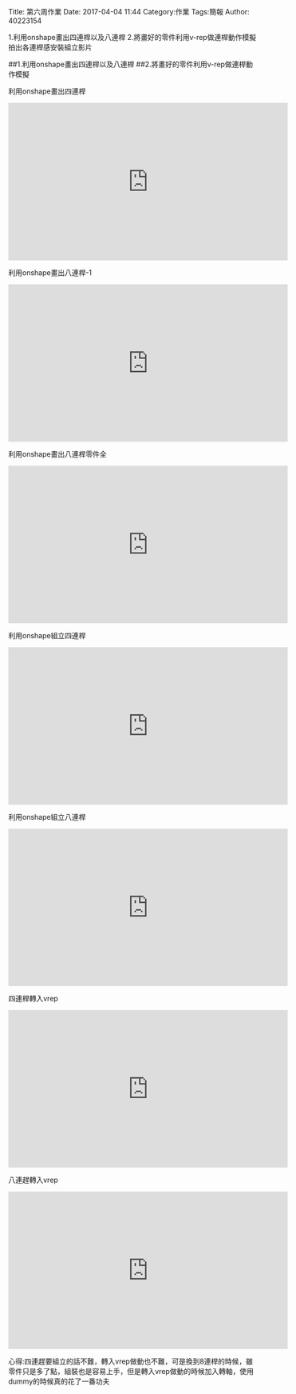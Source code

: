 Title: 第六周作業
Date: 2017-04-04 11:44
Category:作業
Tags:簡報
Author: 40223154


1.利用onshape畫出四連桿以及八連桿
2.將畫好的零件利用v-rep做連桿動作模擬
拍出各連桿感安裝組立影片

<!-- PELICAN_END_SUMMARY -->

##1.利用onshape畫出四連桿以及八連桿
##2.將畫好的零件利用v-rep做連桿動作模擬

利用onshape畫出四連桿

<iframe width="560" height="315" src="https://www.youtube.com/embed/lQZtbUDFbcw" frameborder="0" allowfullscreen></iframe>

利用onshape畫出八連桿-1

<iframe width="560" height="315" src="https://www.youtube.com/embed/GCScy2cTQzY" frameborder="0" allowfullscreen></iframe>

利用onshape畫出八連桿零件全

<iframe width="560" height="315" src="https://www.youtube.com/embed/odod9yDii2k" frameborder="0" allowfullscreen></iframe>


利用onshape組立四連桿

<iframe width="560" height="315" src="https://www.youtube.com/embed/-Urwwwu-QIQ" frameborder="0" allowfullscreen></iframe>


利用onshape組立八連桿

<iframe width="560" height="315" src="https://www.youtube.com/embed/5jd1lyBWcv0" frameborder="0" allowfullscreen></iframe>

四連桿轉入vrep

<iframe width="560" height="315" src="https://www.youtube.com/embed/AVuu0LNZgJs" frameborder="0" allowfullscreen></iframe>

八連趕轉入vrep

<iframe width="560" height="315" src="https://www.youtube.com/embed/6q6JAIPigk8" frameborder="0" allowfullscreen></iframe>

心得:四連趕要組立的話不難，轉入vrep做動也不難，可是換到8連桿的時候，雖零件只是多了點，組裝也是容易上手，但是轉入vrep做動的時候加入轉軸，使用dummy的時候真的花了一番功夫

